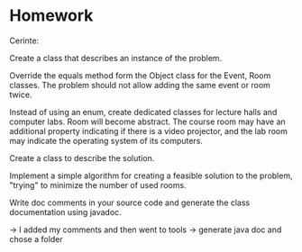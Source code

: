 # Homework

Cerinte:

Create a class that describes an instance of the problem.

Override the equals method form the Object class for the Event, Room classes. The problem should not allow adding the same event or room twice.

Instead of using an enum, create dedicated classes for lecture halls and computer labs. Room will become abstract. The course room may have an additional property indicating if there is a video projector, and the lab room may indicate the operating system of its computers.

Create a class to describe the solution.

Implement a simple algorithm for creating a feasible solution to the problem, "trying" to minimize the number of used rooms.

Write doc comments in your source code and generate the class documentation using javadoc.

-> I added my comments and then went to tools -> generate java doc and chose a folder 